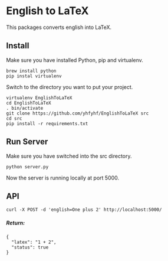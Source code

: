 # English to LaTeX

This packages converts english into LaTeX.

## Install
Make sure you have installed Python, pip and virtualenv.

```
brew install python
pip instal virtualenv
```

Switch to the directory you want to put your project.

```
virtualenv EnglishToLaTeX
cd EnglishToLaTeX
. bin/activate
git clone https://github.com/yhfyhf/EnglishToLaTeX src
cd src
pip install -r requirements.txt
```

## Run Server
Make sure you have switched into the src directory.

```
python server.py
```

Now the server is running locally at port 5000.


## API

```
curl -X POST -d 'english=One plus 2' http://localhost:5000/
```

##### Return:
```
{
  "latex": "1 + 2",
  "status": true
}
```